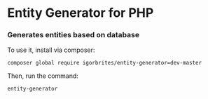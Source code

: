 # Entity Generator for PHP

### Generates entities based on database

To use it, install via composer:

```
composer global require igorbrites/entity-generator=dev-master
```

Then, run the command:

```
entity-generator
```